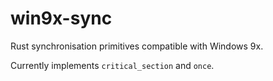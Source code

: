 # win9x-sync

Rust synchronisation primitives compatible with Windows 9x.

Currently implements `critical_section` and `once`.
